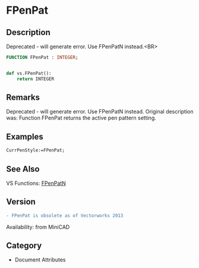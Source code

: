 # FPenPat

## Description
Deprecated - will generate error. Use FPenPatN instead.&lt;BR&gt;


```pascal
FUNCTION FPenPat : INTEGER;
```

```python

def vs.FPenPat():
    return INTEGER
```

## Remarks
Deprecated - will generate error. Use FPenPatN instead. Original description was: Function FPenPat returns the active pen pattern setting.

## Examples
```pascal
CurrPenStyle:=FPenPat;


```

## See Also
VS Functions:
[FPenPatN](FPenPatN.md)

## Version
```diff
- FPenPat is obsolete as of Vectorworks 2013
```

Availability: from MiniCAD
## Category
* Document Attributes

